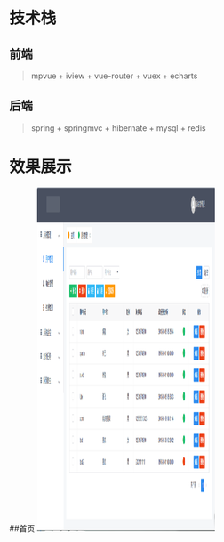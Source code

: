 # 技术栈
## 前端
> mpvue + iview + vue-router + vuex + echarts
## 后端
> spring + springmvc + hibernate + mysql + redis

# 效果展示
##首页
<img src="https://github.com/qianlic/titan/blob/master/snapshot/home.png" width="320" height="619"/>